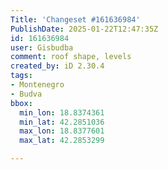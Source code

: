 ```yaml
---
Title: 'Changeset #161636984'
PublishDate: 2025-01-22T12:47:35Z
id: 161636984
user: Gisbudba
comment: roof shape, levels
created_by: iD 2.30.4
tags:
- Montenegro
- Budva
bbox:
  min_lon: 18.8374361
  min_lat: 42.2851036
  max_lon: 18.8377601
  max_lat: 42.2853299

---
```

